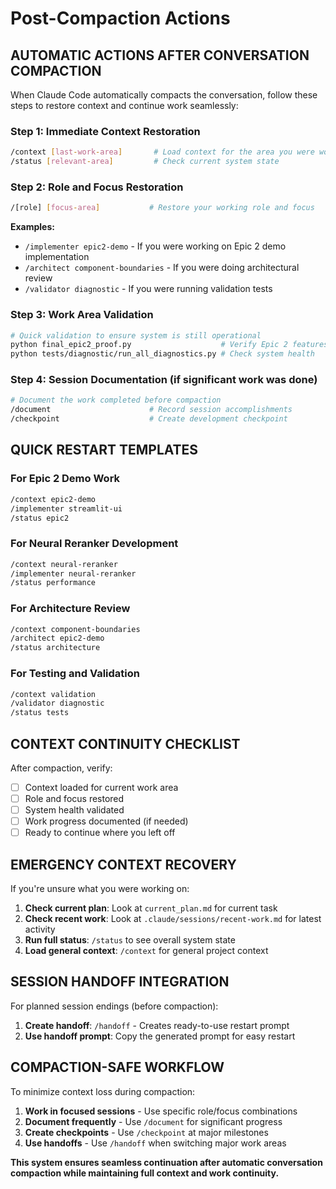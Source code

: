 # Post-Compaction Actions

## AUTOMATIC ACTIONS AFTER CONVERSATION COMPACTION

When Claude Code automatically compacts the conversation, follow these steps to restore context and continue work seamlessly:

### **Step 1: Immediate Context Restoration**
```bash
/context [last-work-area]       # Load context for the area you were working on
/status [relevant-area]         # Check current system state
```

### **Step 2: Role and Focus Restoration**
```bash
/[role] [focus-area]           # Restore your working role and focus
```
**Examples:**
- `/implementer epic2-demo` - If you were working on Epic 2 demo implementation
- `/architect component-boundaries` - If you were doing architectural review
- `/validator diagnostic` - If you were running validation tests

### **Step 3: Work Area Validation**
```bash
# Quick validation to ensure system is still operational
python final_epic2_proof.py                    # Verify Epic 2 features working
python tests/diagnostic/run_all_diagnostics.py # Check system health
```

### **Step 4: Session Documentation** (if significant work was done)
```bash
# Document the work completed before compaction
/document                      # Record session accomplishments
/checkpoint                    # Create development checkpoint
```

## **QUICK RESTART TEMPLATES**

### **For Epic 2 Demo Work**
```bash
/context epic2-demo
/implementer streamlit-ui
/status epic2
```

### **For Neural Reranker Development**
```bash
/context neural-reranker
/implementer neural-reranker
/status performance
```

### **For Architecture Review**
```bash
/context component-boundaries
/architect epic2-demo
/status architecture
```

### **For Testing and Validation**
```bash
/context validation
/validator diagnostic
/status tests
```

## **CONTEXT CONTINUITY CHECKLIST**

After compaction, verify:
- [ ] Context loaded for current work area
- [ ] Role and focus restored
- [ ] System health validated
- [ ] Work progress documented (if needed)
- [ ] Ready to continue where you left off

## **EMERGENCY CONTEXT RECOVERY**

If you're unsure what you were working on:

1. **Check current plan**: Look at `current_plan.md` for current task
2. **Check recent work**: Look at `.claude/sessions/recent-work.md` for latest activity
3. **Run full status**: `/status` to see overall system state
4. **Load general context**: `/context` for general project context

## **SESSION HANDOFF INTEGRATION**

For planned session endings (before compaction):
1. **Create handoff**: `/handoff` - Creates ready-to-use restart prompt
2. **Use handoff prompt**: Copy the generated prompt for easy restart

## **COMPACTION-SAFE WORKFLOW**

To minimize context loss during compaction:
1. **Work in focused sessions** - Use specific role/focus combinations
2. **Document frequently** - Use `/document` for significant progress
3. **Create checkpoints** - Use `/checkpoint` at major milestones
4. **Use handoffs** - Use `/handoff` when switching major work areas

**This system ensures seamless continuation after automatic conversation compaction while maintaining full context and work continuity.**